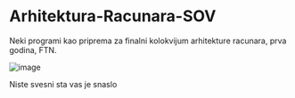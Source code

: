 # Arhitektura-Racunara-SOV
Neki programi kao priprema za finalni kolokvijum arhitekture racunara, prva godina, FTN.

![image](https://user-images.githubusercontent.com/32616777/173668857-b1d7dac8-5dfe-4441-9c58-4e4f8dc97ea5.png)

Niste svesni sta vas je snaslo
